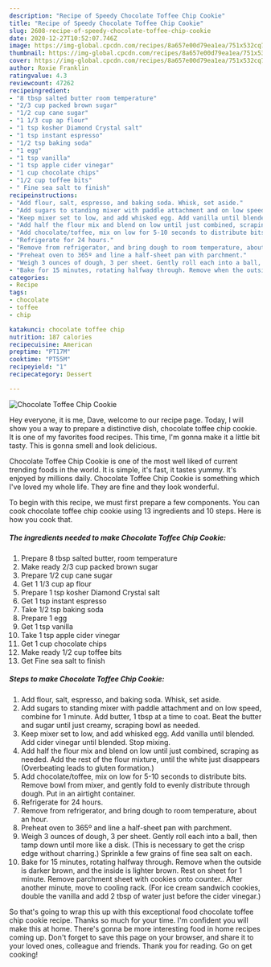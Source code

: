 ```yaml
---
description: "Recipe of Speedy Chocolate Toffee Chip Cookie"
title: "Recipe of Speedy Chocolate Toffee Chip Cookie"
slug: 2608-recipe-of-speedy-chocolate-toffee-chip-cookie
date: 2020-12-27T10:52:07.746Z
image: https://img-global.cpcdn.com/recipes/8a657e00d79ea1ea/751x532cq70/chocolate-toffee-chip-cookie-recipe-main-photo.jpg
thumbnail: https://img-global.cpcdn.com/recipes/8a657e00d79ea1ea/751x532cq70/chocolate-toffee-chip-cookie-recipe-main-photo.jpg
cover: https://img-global.cpcdn.com/recipes/8a657e00d79ea1ea/751x532cq70/chocolate-toffee-chip-cookie-recipe-main-photo.jpg
author: Roxie Franklin
ratingvalue: 4.3
reviewcount: 47262
recipeingredient:
- "8 tbsp salted butter room temperature"
- "2/3 cup packed brown sugar"
- "1/2 cup cane sugar"
- "1 1/3 cup ap flour"
- "1 tsp kosher Diamond Crystal salt"
- "1 tsp instant espresso"
- "1/2 tsp baking soda"
- "1 egg"
- "1 tsp vanilla"
- "1 tsp apple cider vinegar"
- "1 cup chocolate chips"
- "1/2 cup toffee bits"
- " Fine sea salt to finish"
recipeinstructions:
- "Add flour, salt, espresso, and baking soda. Whisk, set aside."
- "Add sugars to standing mixer with paddle attachment and on low speed, combine for 1 minute. Add butter, 1 tbsp at a time to coat. Beat the butter and sugar until just creamy, scraping bowl as needed."
- "Keep mixer set to low, and add whisked egg. Add vanilla until blended. Add cider vinegar until blended. Stop mixing."
- "Add half the flour mix and blend on low until just combined, scraping as needed. Add the rest of the flour mixture, until the white just disappears (Overbeating leads to gluten formation.)"
- "Add chocolate/toffee, mix on low for 5-10 seconds to distribute bits. Remove bowl from mixer, and gently fold to evenly distribute through dough. Put in an airtight container."
- "Refrigerate for 24 hours."
- "Remove from refrigerator, and bring dough to room temperature, about an hour."
- "Preheat oven to 365º and line a half-sheet pan with parchment."
- "Weigh 3 ounces of dough, 3 per sheet. Gently roll each into a ball, then tamp down until more like a disk. (This is necessary to get the crisp edge without charring.) Sprinkle a few grains of fine sea salt on each."
- "Bake for 15 minutes, rotating halfway through. Remove when the outside is darker brown, and the inside is lighter brown. Rest on sheet for 1 minute. Remove parchment sheet with cookies onto counter.. After another minute, move to cooling rack. (For ice cream sandwich cookies, double the vanilla and add 2 tbsp of water just before the cider vinegar.)"
categories:
- Recipe
tags:
- chocolate
- toffee
- chip

katakunci: chocolate toffee chip 
nutrition: 187 calories
recipecuisine: American
preptime: "PT17M"
cooktime: "PT55M"
recipeyield: "1"
recipecategory: Dessert

---
```



![Chocolate Toffee Chip Cookie](https://img-global.cpcdn.com/recipes/8a657e00d79ea1ea/751x532cq70/chocolate-toffee-chip-cookie-recipe-main-photo.jpg)

Hey everyone, it is me, Dave, welcome to our recipe page. Today, I will show you a way to prepare a distinctive dish, chocolate toffee chip cookie. It is one of my favorites food recipes. This time, I'm gonna make it a little bit tasty. This is gonna smell and look delicious.



Chocolate Toffee Chip Cookie is one of the most well liked of current trending foods in the world. It is simple, it's fast, it tastes yummy. It's enjoyed by millions daily. Chocolate Toffee Chip Cookie is something which I've loved my whole life. They are fine and they look wonderful.


To begin with this recipe, we must first prepare a few components. You can cook chocolate toffee chip cookie using 13 ingredients and 10 steps. Here is how you cook that.

<!--inarticleads1-->

##### The ingredients needed to make Chocolate Toffee Chip Cookie:

1. Prepare 8 tbsp salted butter, room temperature
1. Make ready 2/3 cup packed brown sugar
1. Prepare 1/2 cup cane sugar
1. Get 1 1/3 cup ap flour
1. Prepare 1 tsp kosher Diamond Crystal salt
1. Get 1 tsp instant espresso
1. Take 1/2 tsp baking soda
1. Prepare 1 egg
1. Get 1 tsp vanilla
1. Take 1 tsp apple cider vinegar
1. Get 1 cup chocolate chips
1. Make ready 1/2 cup toffee bits
1. Get  Fine sea salt to finish




<!--inarticleads2-->

##### Steps to make Chocolate Toffee Chip Cookie:

1. Add flour, salt, espresso, and baking soda. Whisk, set aside.
1. Add sugars to standing mixer with paddle attachment and on low speed, combine for 1 minute. Add butter, 1 tbsp at a time to coat. Beat the butter and sugar until just creamy, scraping bowl as needed.
1. Keep mixer set to low, and add whisked egg. Add vanilla until blended. Add cider vinegar until blended. Stop mixing.
1. Add half the flour mix and blend on low until just combined, scraping as needed. Add the rest of the flour mixture, until the white just disappears (Overbeating leads to gluten formation.)
1. Add chocolate/toffee, mix on low for 5-10 seconds to distribute bits. Remove bowl from mixer, and gently fold to evenly distribute through dough. Put in an airtight container.
1. Refrigerate for 24 hours.
1. Remove from refrigerator, and bring dough to room temperature, about an hour.
1. Preheat oven to 365º and line a half-sheet pan with parchment.
1. Weigh 3 ounces of dough, 3 per sheet. Gently roll each into a ball, then tamp down until more like a disk. (This is necessary to get the crisp edge without charring.) Sprinkle a few grains of fine sea salt on each.
1. Bake for 15 minutes, rotating halfway through. Remove when the outside is darker brown, and the inside is lighter brown. Rest on sheet for 1 minute. Remove parchment sheet with cookies onto counter.. After another minute, move to cooling rack. (For ice cream sandwich cookies, double the vanilla and add 2 tbsp of water just before the cider vinegar.)




So that's going to wrap this up with this exceptional food chocolate toffee chip cookie recipe. Thanks so much for your time. I'm confident you will make this at home. There's gonna be more interesting food in home recipes coming up. Don't forget to save this page on your browser, and share it to your loved ones, colleague and friends. Thank you for reading. Go on get cooking!
